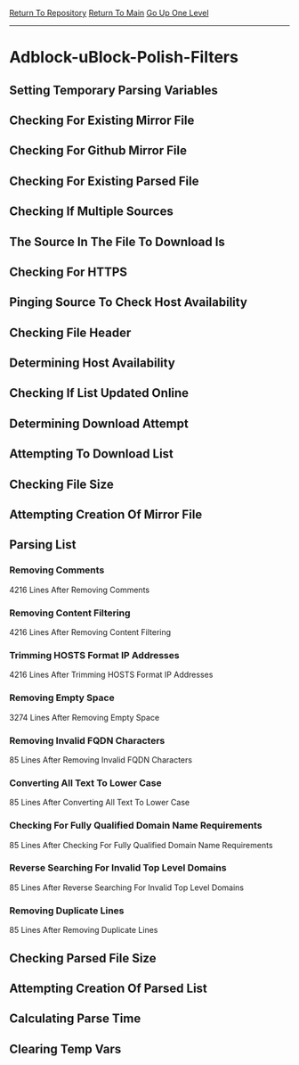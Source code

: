[Return To Repository](https://github.com/deathbybandaid/piholeparser/)
[Return To Main](https://github.com/deathbybandaid/piholeparser/blob/master/RecentRunLogs/Mainlog.md)
[Go Up One Level](https://github.com/deathbybandaid/piholeparser/blob/master/RecentRunLogs/TopLevelScripts/30-Processing-External-Blacklists.md)
____________________________________
# Adblock-uBlock-Polish-Filters
## Setting Temporary Parsing Variables
## Checking For Existing Mirror File
## Checking For Github Mirror File
## Checking For Existing Parsed File
## Checking If Multiple Sources
## The Source In The File To Download Is
## Checking For HTTPS
## Pinging Source To Check Host Availability
## Checking File Header
## Determining Host Availability
## Checking If List Updated Online
## Determining Download Attempt
## Attempting To Download List
## Checking File Size
## Attempting Creation Of Mirror File
## Parsing List
### Removing Comments
4216 Lines After Removing Comments
### Removing Content Filtering
4216 Lines After Removing Content Filtering
### Trimming HOSTS Format IP Addresses
4216 Lines After Trimming HOSTS Format IP Addresses
### Removing Empty Space
3274 Lines After Removing Empty Space
### Removing Invalid FQDN Characters
85 Lines After Removing Invalid FQDN Characters
### Converting All Text To Lower Case
85 Lines After Converting All Text To Lower Case
### Checking For Fully Qualified Domain Name Requirements
85 Lines After Checking For Fully Qualified Domain Name Requirements
### Reverse Searching For Invalid Top Level Domains
85 Lines After Reverse Searching For Invalid Top Level Domains
### Removing Duplicate Lines
85 Lines After Removing Duplicate Lines
## Checking Parsed File Size
## Attempting Creation Of Parsed List
## Calculating Parse Time
## Clearing Temp Vars

